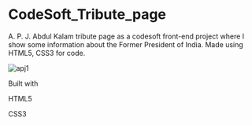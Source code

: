 # CodeSoft_Tribute_page

A. P. J. Abdul Kalam tribute page as a codesoft front-end project where I show some information about the Former President of India. Made using HTML5, CSS3 for code.

![apj1](https://github.com/likhith1mu/CodeSoft_Tribute_page/assets/86966226/6b303073-91b4-4e09-b84c-464331133b59)


Built with

HTML5

CSS3
